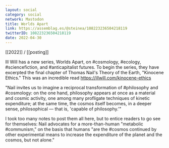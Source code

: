 ```yaml
---
layout: social
category: social
network: Mastodon
title: Worlds Apart
link: https://assemblag.es/@steinea/108223236504218119
twitterID: 108223236504218119
date: 2022-04-30
---
```


[[2022]] / [[posting]]

Ill Will has a new series, Worlds Apart, on #cosmology, #ecology, #sciencefiction, and #anticapitalist futures. To begin the series, they have excerpted the final chapter of Thomas Nail's Theory of the Earth, "Kinocene Ethics." This was an incredible read <https://illwill.com/kinocene-ethics>

"Nail invites us to imagine a reciprocal transformation of #philosophy and #cosmology: on the one hand, philosophy appears at once as a material and cosmic activity, one among many profligate techniques of kinetic expenditure; at the same time, the cosmos itself becomes, in a deeper sense, philosophical — that is, 'capable of philosophy.'"

I took too many notes to post them all here, but to entice readers to go see for themselves: Nail advocates for a more-than-human "metabolic #communism," on the basis that humans "are the #cosmos continued by other experimental means to increase the expenditure of the planet and the cosmos, but not alone."

